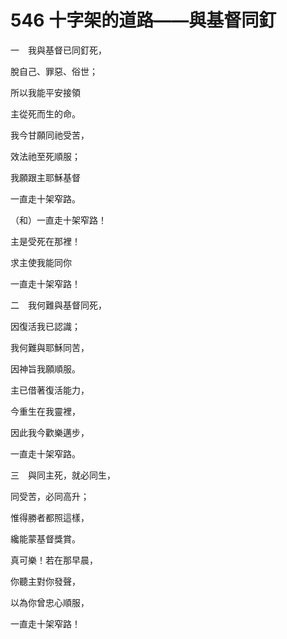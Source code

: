# 546 十字架的道路——與基督同釘

一　我與基督已同釘死，

脫自己、罪惡、俗世；

所以我能平安接領

主從死而生的命。

我今甘願同祂受苦，

效法祂至死順服；

我願跟主耶穌基督

一直走十架窄路。

（和）一直走十架窄路！

主是受死在那裡！

求主使我能同你

一直走十架窄路！

二　我何難與基督同死，

因復活我已認識；

我何難與耶穌同苦，

因神旨我願順服。

主已借著復活能力，

今重生在我靈裡，

因此我今歡樂邁步，

一直走十架窄路。

三　與同主死，就必同生，

同受苦，必同高升；

惟得勝者都照這樣，

纔能蒙基督獎賞。

真可樂！若在那早晨，

你聽主對你發聲，

以為你曾忠心順服，

一直走十架窄路！

